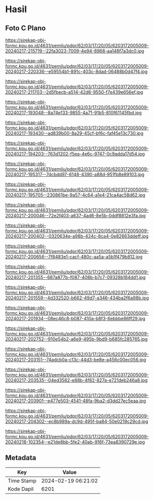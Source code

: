 # Hasil

## Foto C Plano

https://sirekap-obj-formc.kpu.go.id/4631/pemilu/pdpr/62/03/17/20/05/6203172005009-20240217-215719--22fa3023-7009-4e94-8968-aa148f7a3dc0.jpg

https://sirekap-obj-formc.kpu.go.id/4631/pemilu/pdpr/62/03/17/20/05/6203172005009-20240217-220336--e59554b1-891c-403c-8dad-06488b0d47f4.jpg

https://sirekap-obj-formc.kpu.go.id/4631/pemilu/pdpr/62/03/17/20/05/6203172005009-20240217-211703--2d5fbecb-a514-42d6-9550-f7e439e656ef.jpg

https://sirekap-obj-formc.kpu.go.id/4631/pemilu/pdpr/62/03/17/20/05/6203172005009-20240217-193048--8a74e133-9855-4a71-91b5-810f61145fbd.jpg

https://sirekap-obj-formc.kpu.go.id/4631/pemilu/pdpr/62/03/17/20/05/6203172005009-20240217-193430--ad839b00-8a29-45cf-bf6c-faf45e13c730.jpg

https://sirekap-obj-formc.kpu.go.id/4631/pemilu/pdpr/62/03/17/20/05/6203172005009-20240217-194203--763d1202-f5ea-4e6c-9747-0c9adda17d54.jpg

https://sirekap-obj-formc.kpu.go.id/4631/pemilu/pdpr/62/03/17/20/05/6203172005009-20240217-195317--7dcbdd97-6148-4390-a88d-951fb8e89103.jpg

https://sirekap-obj-formc.kpu.go.id/4631/pemilu/pdpr/62/03/17/20/05/6203172005009-20240217-195705--230861be-9a57-4c64-a1e4-21ca4ac58d62.jpg

https://sirekap-obj-formc.kpu.go.id/4631/pemilu/pdpr/62/03/17/20/05/6203172005009-20240217-200046--72e2f403-a637-4ad6-8e5b-0ddf8812e3fa.jpg

https://sirekap-obj-formc.kpu.go.id/4631/pemilu/pdpr/62/03/17/20/05/6203172005009-20240217-200402--0320634e-a98b-424c-8ca4-0e82663ddeff.jpg

https://sirekap-obj-formc.kpu.go.id/4631/pemilu/pdpr/62/03/17/20/05/6203172005009-20240217-200656--7f8483e1-cacf-480c-aa5a-a5b1f479b812.jpg

https://sirekap-obj-formc.kpu.go.id/4631/pemilu/pdpr/62/03/17/20/05/6203172005009-20240217-201355--687a877b-f087-408b-b7c7-09328b184dd1.jpg

https://sirekap-obj-formc.kpu.go.id/4631/pemilu/pdpr/62/03/17/20/05/6203172005009-20240217-201559--4d332520-b662-49d7-a346-434ba2f6a98b.jpg

https://sirekap-obj-formc.kpu.go.id/4631/pemilu/pdpr/62/03/17/20/05/6203172005009-20240217-201934--08ec46c8-b087-410a-b8f3-6ebbbe86ff29.jpg

https://sirekap-obj-formc.kpu.go.id/4631/pemilu/pdpr/62/03/17/20/05/6203172005009-20240217-202752--910e54b2-a6e9-495b-9bd9-b685fc285765.jpg

https://sirekap-obj-formc.kpu.go.id/4631/pemilu/pdpr/62/03/17/20/05/6203172005009-20240217-203151--74adcb0a-c13c-44d3-be8e-a456c00ec056.jpg

https://sirekap-obj-formc.kpu.go.id/4631/pemilu/pdpr/62/03/17/20/05/6203172005009-20240217-203535--04ed3562-e88b-4f82-827a-e721deb246a8.jpg

https://sirekap-obj-formc.kpu.go.id/4631/pemilu/pdpr/62/03/17/20/05/6203172005009-20240217-203901--e477e503-4541-48fa-9ba2-d3dd27ec5eaa.jpg

https://sirekap-obj-formc.kpu.go.id/4631/pemilu/pdpr/62/03/17/20/05/6203172005009-20240217-204302--ec8b989a-dc9d-495f-ba84-50e0219c29cd.jpg

https://sirekap-obj-formc.kpu.go.id/4631/pemilu/pdpr/62/03/17/20/05/6203172005009-20240218-102354--e21de8bb-5fe2-40ab-916f-73ea8390729e.jpg


## Metadata

| Key        | Value               |
| ---------- | ------------------- |
| Time Stamp | 2024-02-19 06:21:02 |
| Kode Dapil | 6201                |



